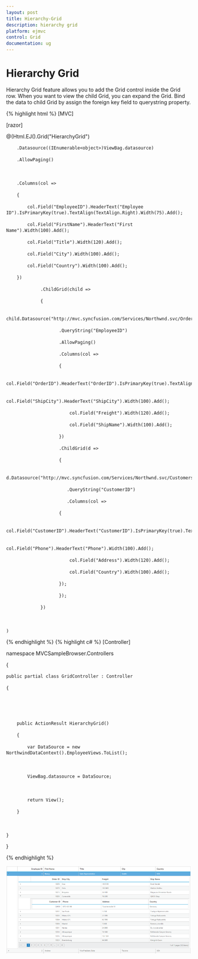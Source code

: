 ```yaml
---
layout: post
title: Hierarchy-Grid
description: hierarchy grid
platform: ejmvc
control: Grid
documentation: ug
---
```


# Hierarchy Grid

Hierarchy Grid feature allows you to add the Grid control inside the Grid row. When you want to view the child Grid, you can expand the Grid. Bind the data to child Grid by assign the foreign key field to querystring property.


{% highlight html %}
[MVC]

[razor]

@(Html.EJ().Grid<EmployeeView>("HierarchyGrid")

        .Datasource((IEnumerable<object>)ViewBag.datasource)

        .AllowPaging()



        .Columns(col =>

        {

            col.Field("EmployeeID").HeaderText("Employee ID").IsPrimaryKey(true).TextAlign(TextAlign.Right).Width(75).Add();

            col.Field("FirstName").HeaderText("First Name").Width(100).Add();

            col.Field("Title").Width(120).Add();

            col.Field("City").Width(100).Add();

            col.Field("Country").Width(100).Add();

        })

                 .ChildGrid(child =>

                 {

                     child.Datasource("http://mvc.syncfusion.com/Services/Northwnd.svc/Orders/")

                        .QueryString("EmployeeID")

                        .AllowPaging()

                        .Columns(col =>

                        {

                            col.Field("OrderID").HeaderText("OrderID").IsPrimaryKey(true).TextAlign(TextAlign.Right).Width(75).Add();

                            col.Field("ShipCity").HeaderText("ShipCity").Width(100).Add();

                            col.Field("Freight").Width(120).Add();

                            col.Field("ShipName").Width(100).Add();

                        })

                        .ChildGrid(d =>

                        {

                            d.Datasource("http://mvc.syncfusion.com/Services/Northwnd.svc/Customers/")

                           .QueryString("CustomerID")

                           .Columns(col =>

                        {

                            col.Field("CustomerID").HeaderText("CustomerID").IsPrimaryKey(true).TextAlign(TextAlign.Right).Width(75).Add();

                            col.Field("Phone").HeaderText("Phone").Width(100).Add();

                            col.Field("Address").Width(120).Add();

                            col.Field("Country").Width(100).Add();

                        });

                        });

                 })



    )
{% endhighlight  %}
{% highlight c# %}
[Controller]



namespace MVCSampleBrowser.Controllers

{

    public partial class GridController : Controller

    {





        public ActionResult HierarchyGrid()

        {

            var DataSource = new NorthwindDataContext().EmployeeViews.ToList();



            ViewBag.datasource = DataSource;



            return View();

        }



    }

}

{% endhighlight  %}



![](Hierarchy-Grid_images/Hierarchy-Grid_img1.png)



